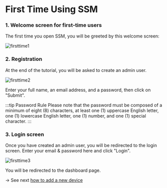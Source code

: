 # First Time Using SSM
### 1. Welcome screen for first-time users

The first time you open SSM, you will be greeted by this welcome screen:

![firsttime1](/first-time-1.png)

### 2. Registration

At the end of the tutorial, you will be asked to create an admin user.

![firsttime2](/first-time-2.png)

Enter your full name, an email address, and a password, then click on "Submit".

:::tip Password Rule
Please note that the password must be composed of a minimum of eight (8) characters, at least one (1) uppercase English letter, one (1) lowercase English letter, one (1) number, and one (1) special character.
:::

### 3. Login screen

Once you have created an admin user, you will be redirected to the login screen.
Enter your email & password here and click "Login".

![firsttime3](/first-time-3.png)

You will be redirected to the dashboard page.

→ See next [how to add a new device](/docs/add-device)
